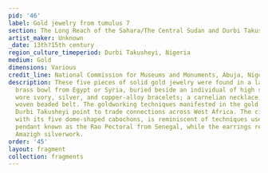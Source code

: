 ```yaml
---
pid: '46'
label: Gold jewelry from tumulus 7
section: The Long Reach of the Sahara/The Central Sudan and Durbi Takusheyi
artist_maker: Unknown
_date: 13th?15th century
region_culture_timeperiod: Durbi Takusheyi, Nigeria
medium: Gold
dimensions: Various
credit_line: National Commission for Museums and Monuments, Abuja, Nigeria
description: These five pieces of solid gold jewelry were found in a large Mamluk
  brass bowl from Egypt or Syria, buried beside an individual of high status who also
  wore ivory, silver, and copper-alloy bracelets; a carnelian necklace; and a richly
  woven beaded belt. The goldworking techniques manifested in the gold jewelry at
  Durbi Takusheyi point to trade connections across West Africa. The circular pendant,
  with its five dome-shaped cabochons, is reminiscent of techniques used to make a
  pendant known as the Rao Pectoral from Senegal, while the earrings recall 19th century
  Amazigh silverwork.
order: '45'
layout: fragment
collection: fragments
---
```

